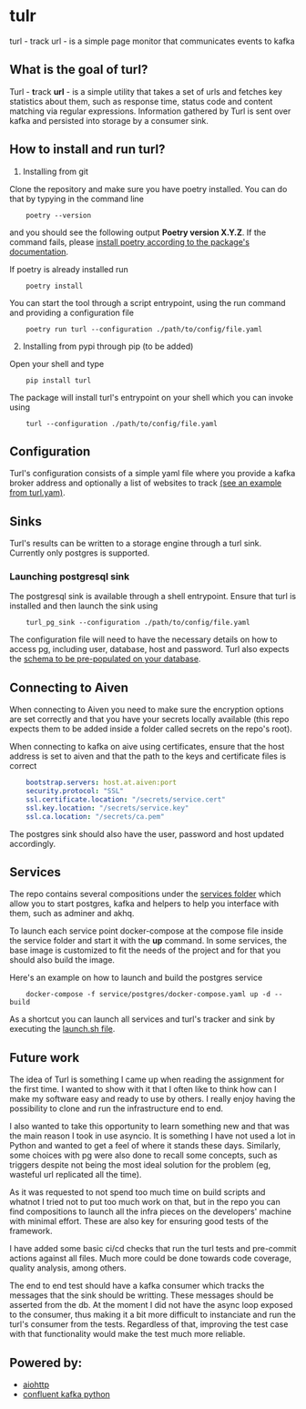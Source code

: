 # tulr
turl - track url - is a simple page monitor that communicates events to kafka


## What is the goal of turl?

Turl - **t**rack **url** - is a simple utility that takes a set of urls and fetches key statistics about them, such as response time, status
code and content matching via regular expressions. Information gathered by Turl is sent over kafka and persisted into
storage by a consumer sink.


## How to install and run turl?

1. Installing from git

Clone the repository and make sure you have poetry installed. You can do that by typying in the command line

```shell
    poetry --version
```

and you should see the following output __Poetry version X.Y.Z__. If the command fails, please [install poetry according
to the package's documentation][poetry_docs].

If poetry is already installed run

```shell
    poetry install
```

You can start the tool through a script entrypoint, using the run command and providing a configuration file


```shell
    poetry run turl --configuration ./path/to/config/file.yaml
```

2. Installing from pypi through pip (to be added)

Open your shell and type

```shell
    pip install turl
```

The package will install turl's entrypoint on your shell which you can invoke using


```shell
    turl --configuration ./path/to/config/file.yaml
```

## Configuration

Turl's configuration consists of a simple yaml file where you provide a kafka broker address and optionally a list
of websites to track [(see an example from turl.yam)](./turl.yaml).

## Sinks

Turl's results can be written to a storage engine through a turl sink. Currently only postgres is supported.

### Launching postgresql sink

The postgresql sink is available through a shell entrypoint. Ensure that turl is installed and then launch the
sink using

```shell
    turl_pg_sink --configuration ./path/to/config/file.yaml
```

The configuration file will need to have the necessary details on how to access pg, including user, database, host
and password. Turl also expects the [schema to be pre-populated on your database](./services/postgres).


## Connecting to Aiven

When connecting to Aiven you need to make sure the encryption options are set correctly and that you have your
secrets locally available (this repo expects them to be added inside a folder called secrets on the repo's root).

When connecting to kafka on aive using certificates, ensure that the host address is set to aiven and that
the path to the keys and certificate files is correct

```yaml
    bootstrap.servers: host.at.aiven:port
    security.protocol: "SSL"
    ssl.certificate.location: "/secrets/service.cert"
    ssl.key.location: "/secrets/service.key"
    ssl.ca.location: "/secrets/ca.pem"
```

The postgres sink should also have the user, password and host updated accordingly.


## Services

The repo contains several compositions under the [services folder](./services) which allow you to start postgres, kafka
and helpers to help you interface with them, such as adminer and akhq.

To launch each service point docker-compose at the compose file inside the service folder and start it with the **up**
command. In some services, the base image is customized to fit the needs of the project and for that you should also
build the image.

Here's an example on how to launch and build the postgres service

```
    docker-compose -f service/postgres/docker-compose.yaml up -d --build
```

As a shortcut you can launch all services and turl's tracker and sink by executing the [launch.sh file](./launch.sh).


## Future work

The idea of Turl is something I came up when reading the assignment for the first time. I wanted to show with it that I
often like  to think how can I make my software easy and ready to use by others. I really enjoy having the
possibility to clone and  run the infrastructure end to end.

I also wanted to take this opportunity to learn something new and that was the main reason I took in use asyncio. It
is something I have not used a lot in Python and wanted to get a feel of where it stands these days. Similarly,
some choices with pg were also done to recall some concepts, such as triggers despite not being the most ideal
solution for the problem (eg, wasteful url replicated all the time).

As it was requested to not spend too much time on build scripts and whatnot I tried not to put too much work on that, but
in the repo you can find compositions to launch all the infra pieces on the developers' machine with minimal effort. These
are also key for ensuring good tests of the framework.

I have added some basic ci/cd checks that run the turl tests and pre-commit actions against all files. Much more could
be done towards code coverage, quality analysis, among others.

The end to end test should have a kafka consumer which tracks the messages that the sink should be writting. These messages
should be asserted from the db. At the moment I did not have the async loop exposed to the consumer, thus making it a
bit more difficult to instanciate and run the turl's consumer from the tests. Regardless of that, improving the test
case with that functionality would make the test much more reliable.

## Powered by:

* [aiohttp][aiohttp]
* [confluent kafka python][confluent_kafka_python]

[poetry_docs]: https://python-poetry.org/docs/

[aiohttp]: https://docs.aiohttp.org/en/latest/index.html
[confluent_kafka_python]: https://github.com/confluentinc/confluent-kafka-python
